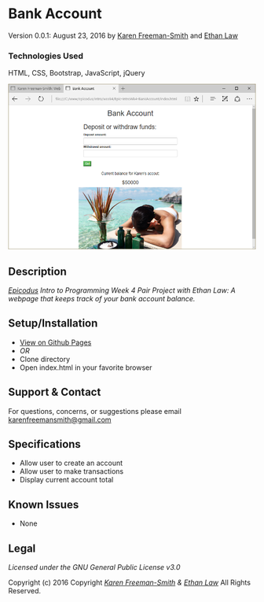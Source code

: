 # Bank Account
Version 0.0.1: August 23, 2016
by [Karen Freeman-Smith](https://karenfreemansmith.github.io) and [Ethan Law](https://github.com/ejlaw01)

### Technologies Used
HTML, CSS, Bootstrap, JavaScript, jQuery

![screenshot of project running](screenshot.png)

## Description
*[Epicodus](http://epicodus.com) Intro to Programming Week 4 Pair Project with Ethan Law: A webpage that keeps track of your bank account balance.*

## Setup/Installation
* [View on Github Pages](https://karenfreemansmith.github.io/Epic-IntroWk4-BankAccount)
* _OR_
* Clone directory
* Open index.html in your favorite browser

## Support & Contact
For questions, concerns, or suggestions please email karenfreemansmith@gmail.com

## Specifications
* Allow user to create an account
* Allow user to make transactions
* Display current account total

## Known Issues
* None

## Legal
*Licensed under the GNU General Public License v3.0*

Copyright (c) 2016 Copyright _[Karen Freeman-Smith](https://karenfreemansmith.github.io) & [Ethan Law](https://github.com/ejlaw01)_ All Rights Reserved.
